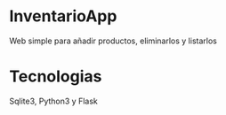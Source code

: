 # InventarioApp
Web simple para añadir productos, eliminarlos y listarlos

# Tecnologias
Sqlite3, Python3 y Flask



